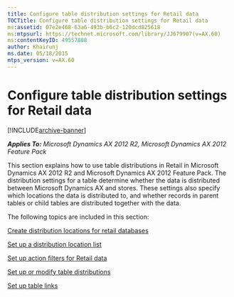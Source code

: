 ```yaml
---
title: Configure table distribution settings for Retail data
TOCTitle: Configure table distribution settings for Retail data
ms:assetid: 07e2e468-63a6-493b-b6c2-120dcd825618
ms:mtpsurl: https://technet.microsoft.com/library/JJ679907(v=AX.60)
ms:contentKeyID: 49557888
author: Khairunj
ms.date: 05/18/2015
mtps_version: v=AX.60
---
```


# Configure table distribution settings for Retail data 


[!INCLUDE[archive-banner](includes/archive-banner.md)]


_**Applies To:** Microsoft Dynamics AX 2012 R2, Microsoft Dynamics AX 2012 Feature Pack_

This section explains how to use table distributions in Retail in Microsoft Dynamics AX 2012 R2 and Microsoft Dynamics AX 2012 Feature Pack. The distribution settings for a table determine whether the data is distributed between Microsoft Dynamics AX and stores. These settings also specify which locations the data is distributed to, and whether records in parent tables or child tables are distributed together with the data.

The following topics are included in this section:

[Create distribution locations for retail databases](create-distribution-locations-for-retail-databases.md)

[Set up a distribution location list](set-up-a-distribution-location-list.md)

[Set up action filters for Retail data](set-up-action-filters-for-retail-data.md)

[Set up or modify table distributions](set-up-or-modify-table-distributions.md)

[Set up table links](set-up-table-links.md)

  


